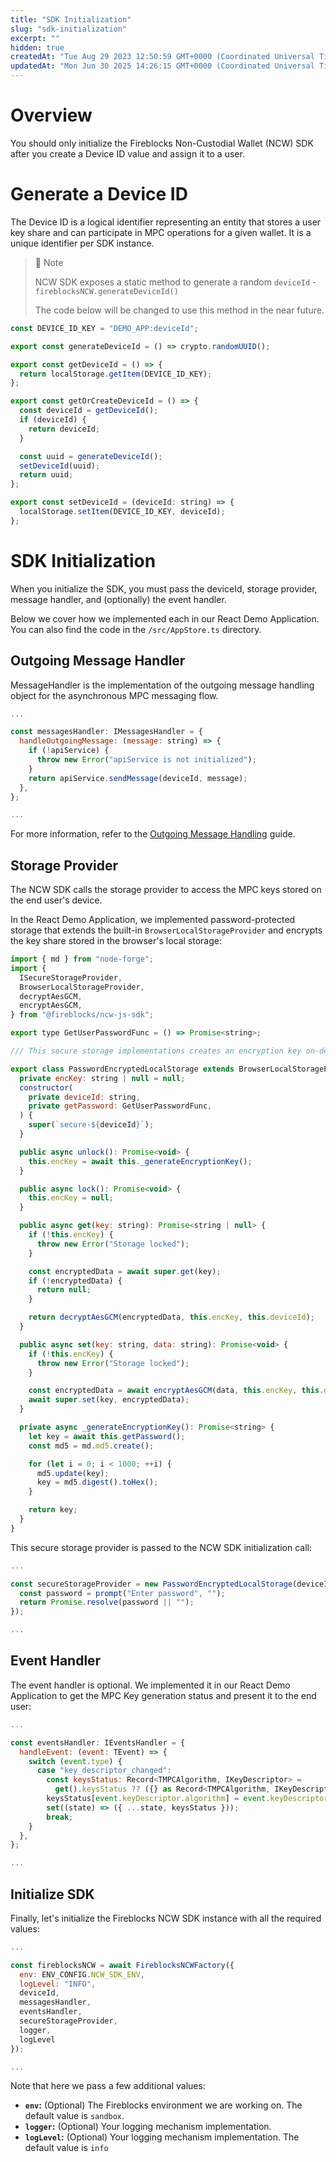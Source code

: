 ```yaml
---
title: "SDK Initialization"
slug: "sdk-initialization"
excerpt: ""
hidden: true
createdAt: "Tue Aug 29 2023 12:50:59 GMT+0000 (Coordinated Universal Time)"
updatedAt: "Mon Jun 30 2025 14:26:15 GMT+0000 (Coordinated Universal Time)"
---
```

# Overview

You should only initialize the Fireblocks Non-Custodial Wallet (NCW) SDK after you create a Device ID value and assign it to a user.

# Generate a Device ID

The Device ID is a logical identifier representing an entity that stores a user key share and can participate in MPC operations for a given wallet. It is a unique identifier per SDK instance.

> 📘 Note
> 
> NCW SDK exposes a static method to generate a random `deviceId` - `fireblocksNCW.generateDeviceId()`
> 
> The code below will be changed to use this method in the near future.

```javascript deviceId.ts
const DEVICE_ID_KEY = "DEMO_APP:deviceId";

export const generateDeviceId = () => crypto.randomUUID();

export const getDeviceId = () => {
  return localStorage.getItem(DEVICE_ID_KEY);
};

export const getOrCreateDeviceId = () => {
  const deviceId = getDeviceId();
  if (deviceId) {
    return deviceId;
  }

  const uuid = generateDeviceId();
  setDeviceId(uuid);
  return uuid;
};

export const setDeviceId = (deviceId: string) => {
  localStorage.setItem(DEVICE_ID_KEY, deviceId);
};

```

# SDK Initialization

When you initialize the SDK, you must pass the deviceId, storage provider, message handler, and (optionally) the event handler.

Below we cover how we implemented each in our React Demo Application. You can also find the code in the `/src/AppStore.ts` directory.

## Outgoing Message Handler

MessageHandler is the implementation of the outgoing message handling object for the asynchronous MPC messaging flow.

```javascript AppStore.ts
...

const messagesHandler: IMessagesHandler = {
  handleOutgoingMessage: (message: string) => {
    if (!apiService) {
      throw new Error("apiService is not initialized");
    }
    return apiService.sendMessage(deviceId, message);
  },
};

...
```

For more information, refer to the [Outgoing Message Handling](https://ncw-developers.fireblocks.com/docs/outgoingincoming-message-handling) guide.

## Storage Provider

The NCW SDK calls the storage provider to access the MPC keys stored on the end user's device.

In the React Demo Application, we implemented password-protected storage that extends the built-in `BrowserLocalStorageProvider` and encrypts the key share stored in the browser's local storage:

```javascript PasswordEncryptedLocalStorage.ts
import { md } from "node-forge";
import {
  ISecureStorageProvider,
  BrowserLocalStorageProvider,
  decryptAesGCM,
  encryptAesGCM,
} from "@fireblocks/ncw-js-sdk";

export type GetUserPasswordFunc = () => Promise<string>;

/// This secure storage implementations creates an encryption key on-demand based on a user password

export class PasswordEncryptedLocalStorage extends BrowserLocalStorageProvider implements ISecureStorageProvider {
  private encKey: string | null = null;
  constructor(
    private deviceId: string,
    private getPassword: GetUserPasswordFunc,
  ) {
    super(`secure-${deviceId}`);
  }

  public async unlock(): Promise<void> {
    this.encKey = await this._generateEncryptionKey();
  }

  public async lock(): Promise<void> {
    this.encKey = null;
  }

  public async get(key: string): Promise<string | null> {
    if (!this.encKey) {
      throw new Error("Storage locked");
    }

    const encryptedData = await super.get(key);
    if (!encryptedData) {
      return null;
    }

    return decryptAesGCM(encryptedData, this.encKey, this.deviceId);
  }

  public async set(key: string, data: string): Promise<void> {
    if (!this.encKey) {
      throw new Error("Storage locked");
    }

    const encryptedData = await encryptAesGCM(data, this.encKey, this.deviceId);
    await super.set(key, encryptedData);
  }

  private async _generateEncryptionKey(): Promise<string> {
    let key = await this.getPassword();
    const md5 = md.md5.create();

    for (let i = 0; i < 1000; ++i) {
      md5.update(key);
      key = md5.digest().toHex();
    }

    return key;
  }
}

```

This secure storage provider is passed to the NCW SDK initialization call:

```javascript AppStore.ts
...

const secureStorageProvider = new PasswordEncryptedLocalStorage(deviceId, () => {
  const password = prompt("Enter password", "");
  return Promise.resolve(password || "");
});

...
```

## Event Handler

The event handler is optional. We implemented it in our React Demo Application to get the MPC Key generation status and present it to the end user:

```javascript AppStore.ts
...

const eventsHandler: IEventsHandler = {
  handleEvent: (event: TEvent) => {
    switch (event.type) {
      case "key_descriptor_changed":
        const keysStatus: Record<TMPCAlgorithm, IKeyDescriptor> =
          get().keysStatus ?? ({} as Record<TMPCAlgorithm, IKeyDescriptor>);
        keysStatus[event.keyDescriptor.algorithm] = event.keyDescriptor;
        set((state) => ({ ...state, keysStatus }));
        break;
    }
  },
};

...
```

## Initialize SDK

Finally, let's initialize the Fireblocks NCW SDK instance with all the required values:

```javascript
...

const fireblocksNCW = await FireblocksNCWFactory({
  env: ENV_CONFIG.NCW_SDK_ENV,
  logLevel: "INFO",
  deviceId,
  messagesHandler,
  eventsHandler,
  secureStorageProvider,
  logger,
  logLevel
});

...
```

Note that here we pass a few additional values:

- **`env`:** (Optional) The Fireblocks environment we are working on. The default value is `sandbox`.
- **`logger`:** (Optional) Your logging mechanism implementation.
- **`logLevel`:** (Optional) Your logging mechanism implementation. The default value is `info`
